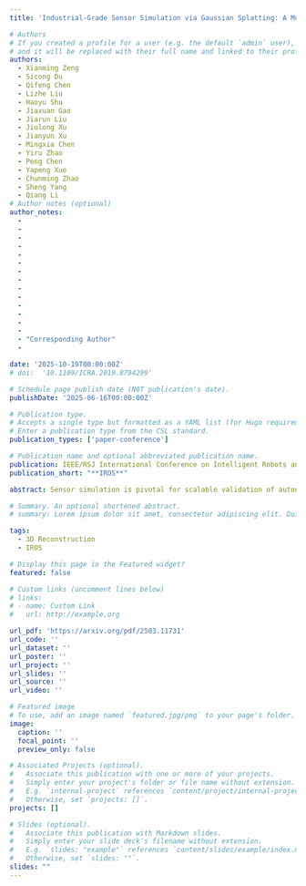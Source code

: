 ```yaml
---
title: 'Industrial-Grade Sensor Simulation via Gaussian Splatting: A Modular Framework for Scalable Editing and Full-Stack Validation'

# Authors
# If you created a profile for a user (e.g. the default `admin` user), write the username (folder name) here
# and it will be replaced with their full name and linked to their profile.
authors:
  - Xianming Zeng
  - Sicong Du
  - Qifeng Chen
  - Lizhe Liu
  - Haoyu Shu
  - Jiaxuan Gao
  - Jiarun Liu
  - Jiulong Xu
  - Jianyun Xu
  - Mingxia Chen
  - Yiru Zhao
  - Peng Chen
  - Yapeng Xue
  - Chunming Zhao
  - Sheng Yang
  - Qiang Li
# Author notes (optional)
author_notes:
  -
  -
  -
  -
  -
  -
  -
  -
  -
  -
  -
  -
  -
  -
  - "Corresponding Author"
  -

date: '2025-10-19T00:00:00Z'
# doi:  '10.1109/ICRA.2019.8794299'

# Schedule page publish date (NOT publication's date).
publishDate: '2025-06-16T00:00:00Z'

# Publication type.
# Accepts a single type but formatted as a YAML list (for Hugo requirements).
# Enter a publication type from the CSL standard.
publication_types: ['paper-conference']

# Publication name and optional abbreviated publication name.
publication: IEEE/RSJ International Conference on Intelligent Robots and Systems
publication_short: "**IROS**"

abstract: Sensor simulation is pivotal for scalable validation of autonomous driving systems, yet existing Neural Radiance Fields (NeRF) based methods face applicability and efficiency challenges in industrial workflows. This paper introduces a Gaussian Splatting (GS) based system to address these challenges. We first break down sensor simulator components and analyze the possible advantages of GS over NeRF. Then in practice, we refactor three crucial components through GS, to leverage its explicit scene representation and real-time rendering. (1) choosing the 2D neural Gaussian representation for physics-compliant scene and sensor modeling, (2) proposing a scene editing pipeline to leverage Gaussian primitives library for data augmentation, and (3) coupling a controllable diffusion model for scene expansion and harmonization. We implement this framework on a proprietary autonomous driving dataset supporting cameras and LiDAR sensors. We demonstrate through ablation studies that our approach reduces frame-wise simulation latency, achieves better geometric and photometric consistency, and enables interpretable explicit scene editing and expansion. Furthermore, we showcase how integrating such a GS-based sensor simulator with traffic and dynamic simulators enables full-stack testing of end-to-end autonomy algorithms. Our work provides both algorithmic insights and practical validation, establishing GS as a cornerstone for industrial-grade sensor simulation.

# Summary. An optional shortened abstract.
# summary: Lorem ipsum dolor sit amet, consectetur adipiscing elit. Duis posuere tellus ac convallis placerat. Proin tincidunt magna sed ex sollicitudin condimentum.

tags:
  - 3D Reconstruction
  - IROS

# Display this page in the Featured widget?
featured: false

# Custom links (uncomment lines below)
# links:
# - name: Custom Link
#   url: http://example.org

url_pdf: 'https://arxiv.org/pdf/2503.11731'
url_code: ''
url_dataset: ''
url_poster: ''
url_project: ''
url_slides: ''
url_source: ''
url_video: ''

# Featured image
# To use, add an image named `featured.jpg/png` to your page's folder.
image:
  caption: ''
  focal_point: ''
  preview_only: false

# Associated Projects (optional).
#   Associate this publication with one or more of your projects.
#   Simply enter your project's folder or file name without extension.
#   E.g. `internal-project` references `content/project/internal-project/index.md`.
#   Otherwise, set `projects: []`.
projects: []

# Slides (optional).
#   Associate this publication with Markdown slides.
#   Simply enter your slide deck's filename without extension.
#   E.g. `slides: "example"` references `content/slides/example/index.md`.
#   Otherwise, set `slides: ""`.
slides: ""
---
```

